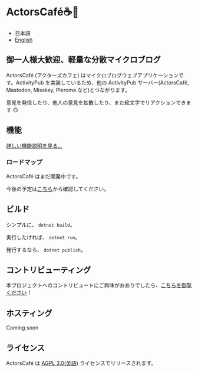 # ActorsCafé☕💫

- 日本語
- [English](README.md)

## 御一人様大歓迎、軽量な分散マイクロブログ

ActorsCafé (アクターズカフェ) はマイクロブログウェブアプリケーションです。ActivityPub を実装しているため、他の ActivityPub サーバー(ActorsCafé, Mastodon, Misskey, Pleroma など)とつながります。

意見を発信したり、他人の意見を拡散したり、また絵文字でリアクションできます 🙃

## 機能

[詳しい機能説明を見る...](docs/ja/features.md)

### ロードマップ

ActorsCafé はまだ開発中です。

今後の予定は[こちら](docs/roadmap.md)から確認してください。


## ビルド

シンプルに、 `dotnet build`。

実行したければ、 `dotnet run`。

発行するなら、 `dotnet publish`。

## コントリビューティング

本プロジェクトへのコントリビュートにご興味がおありでしたら、[こちらを御覧ください](CONTRIBUTING-ja.md)！

## ホスティング

Coming soon

## ライセンス

ActorsCafé は [AGPL 3.0(英語)](LICENSE) ライセンスでリリースされます。

